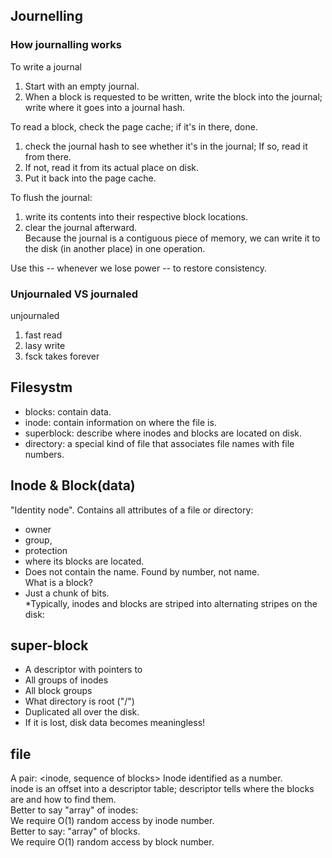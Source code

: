## Journelling
### How journalling works 
To write a journal
1. Start with an empty journal.  
2. When a block is requested to be written, write the block into the journal; write where it goes into a journal hash.  

To read a block, check the page cache; if it's in there, done.  
1. check the journal hash to see whether it's in the journal; If so, read it from there.  
2. If not, read it from its actual place on disk.  
3. Put it back into the page cache. 

To flush the journal:  
1. write its contents into their respective block locations.  
2. clear the journal afterward.  
Because the journal is a contiguous piece of memory, we can write it to the disk (in another place) in one operation.  

Use this -- whenever we lose power -- to restore consistency. 


### Unjournaled VS journaled
unjournaled
1. fast read
2. lasy write
3. fsck takes forever 

## Filesystm
* blocks: contain data.
* inode: contain information on where the file is.
* superblock: describe where inodes and blocks are located on disk.
* directory: a special kind of file that associates file names with file numbers.

## Inode & Block(data)
"Identity node". Contains all attributes of a file or directory: 
* owner
* group,  
* protection 
* where its blocks are located.  
* Does not contain the name. Found by number, not name.  
What is a block?  
* Just a chunk of bits.  
*Typically, inodes and blocks are striped into alternating stripes on the disk: 

## super-block
* A descriptor with pointers to  
* All groups of inodes 
* All block groups 
* What directory is root ("/") 
* Duplicated all over the disk.  
* If it is lost, disk data becomes meaningless! 

## file  
A pair: <inode, sequence of blocks> 
Inode identified as a number.  
inode is an offset into a descriptor table; descriptor tells where the blocks are and how to find them.  
Better to say "array" of inodes:  
We require O(1) random access by inode number.  
Better to say: "array" of blocks.  
We require O(1) random access by block number.  

